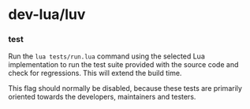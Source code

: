 # dev-lua/luv

### test
Run the `lua tests/run.lua` command using the selected Lua implementation to run the test suite provided with the source code and check for regressions. This will extend the build time.

This flag should normally be disabled, because these tests are primarily oriented towards the developers, maintainers and testers.

